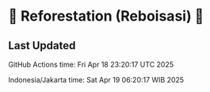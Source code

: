 
# 🌳 Reforestation (Reboisasi) 🌲

## Last Updated

GitHub Actions time: Fri Apr 18 23:20:17 UTC 2025

Indonesia/Jakarta time: Sat Apr 19 06:20:17 WIB 2025
